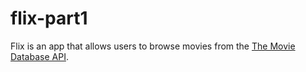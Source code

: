 # flix-part1
 Flix is an app that allows users to browse movies from the [The Movie Database API](http://docs.themoviedb.apiary.io/#).
